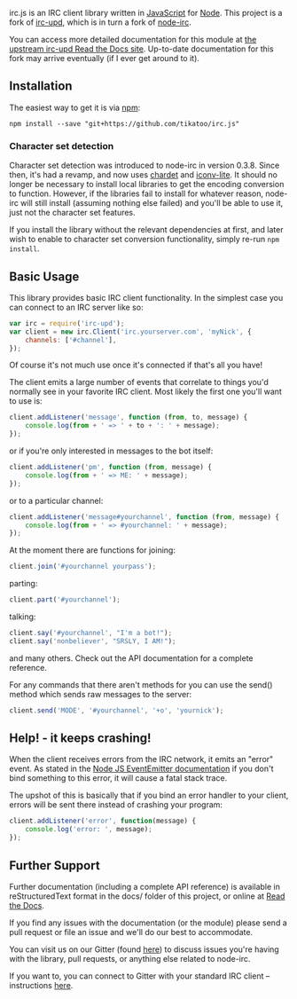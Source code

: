 
irc.js is an IRC client library written in [JavaScript](http://en.wikipedia.org/wiki/JavaScript) for [Node](http://nodejs.org/).
This project is a fork of [irc-upd](https://github.com/Throne3d/node-irc),
which is in turn a fork of [node-irc](https://github.com/martynsmith/node-irc).

You can access more detailed documentation for this module at
[the upstream irc-upd Read the Docs site](https://node-irc-upd.readthedocs.io/en/latest/).
Up-to-date documentation for this fork may arrive eventually
(if I ever get around to it).


## Installation

The easiest way to get it is via [npm](http://github.com/isaacs/npm):

```
npm install --save "git+https://github.com/tikatoo/irc.js"
```

### Character set detection

Character set detection was introduced to node-irc in version 0.3.8.
Since then, it's had a revamp, and now uses [chardet](https://github.com/runk/node-chardet) and [iconv-lite](https://github.com/ashtuchkin/iconv-lite).
It should no longer be necessary to install local libraries to get the encoding conversion to function.
However, if the libraries fail to install for whatever reason, node-irc will still install (assuming nothing else failed) and you'll be able to use it, just not the character set features.

If you install the library without the relevant dependencies at first, and later wish to enable to character set conversion functionality, simply re-run `npm install`.

## Basic Usage

This library provides basic IRC client functionality.
In the simplest case you can connect to an IRC server like so:

```js
var irc = require('irc-upd');
var client = new irc.Client('irc.yourserver.com', 'myNick', {
    channels: ['#channel'],
});
```

Of course it's not much use once it's connected if that's all you have!

The client emits a large number of events that correlate to things you'd normally see in your favorite IRC client.
Most likely the first one you'll want to use is:

```js
client.addListener('message', function (from, to, message) {
    console.log(from + ' => ' + to + ': ' + message);
});
```

or if you're only interested in messages to the bot itself:

```js
client.addListener('pm', function (from, message) {
    console.log(from + ' => ME: ' + message);
});
```

or to a particular channel:

```js
client.addListener('message#yourchannel', function (from, message) {
    console.log(from + ' => #yourchannel: ' + message);
});
```

At the moment there are functions for joining:

```js
client.join('#yourchannel yourpass');
```

parting:

```js
client.part('#yourchannel');
```

talking:

```js
client.say('#yourchannel', "I'm a bot!");
client.say('nonbeliever', "SRSLY, I AM!");
```

and many others. Check out the API documentation for a complete reference.

For any commands that there aren't methods for you can use the send() method which sends raw messages to the server:

```js
client.send('MODE', '#yourchannel', '+o', 'yournick');
```

## Help! - it keeps crashing!

When the client receives errors from the IRC network, it emits an "error" event.
As stated in the [Node JS EventEmitter documentation](http://nodejs.org/api/events.html#events_class_events_eventemitter) if you don't bind something to this error, it will cause a fatal stack trace.

The upshot of this is basically that if you bind an error handler to your client, errors will be sent there instead of crashing your program:

```js
client.addListener('error', function(message) {
    console.log('error: ', message);
});
```


## Further Support

Further documentation (including a complete API reference) is available in reStructuredText format in the docs/ folder of this project, or online at [Read the Docs](https://node-irc-upd.readthedocs.io/en/latest/).

If you find any issues with the documentation (or the module) please send a pull request or file an issue and we'll do our best to accommodate.

You can visit us on our Gitter (found [here](https://gitter.im/node-irc)) to discuss issues you're having with the library, pull requests, or anything else related to node-irc.

If you want to, you can connect to Gitter with your standard IRC client – instructions [here](https://irc.gitter.im/).
